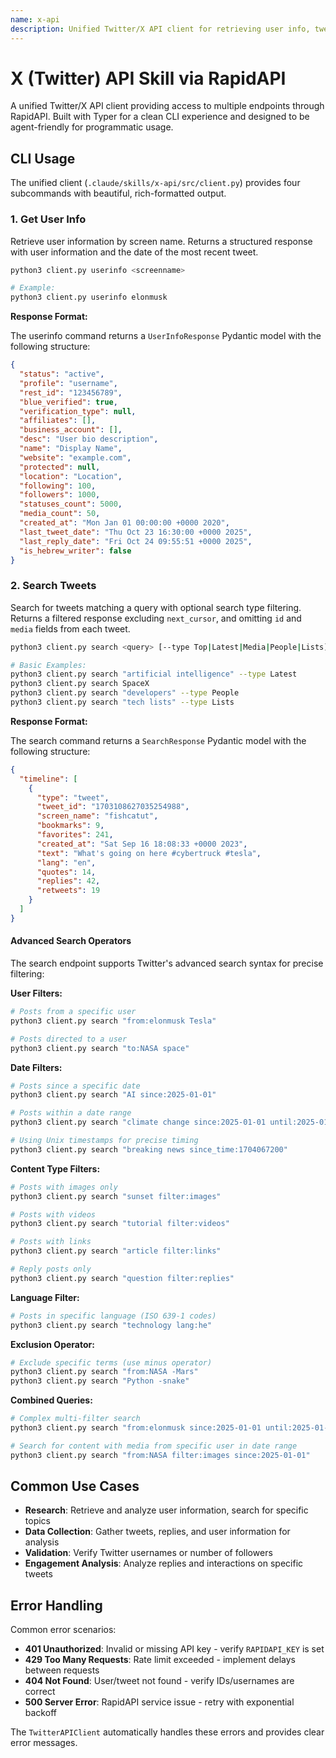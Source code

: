 ```yaml
---
name: x-api
description: Unified Twitter/X API client for retrieving user info, tweets, and replies via RapidAPI. Supports user lookup, tweet search, and reply fetching with a clean Typer-based CLI and agent-friendly Python interface.
---
```


# X (Twitter) API Skill via RapidAPI

A unified Twitter/X API client providing access to multiple endpoints through RapidAPI. Built with Typer for a clean CLI experience and designed to be agent-friendly for programmatic usage.

## CLI Usage

The unified client (`.claude/skills/x-api/src/client.py`) provides four subcommands with beautiful, rich-formatted output.

### 1. Get User Info

Retrieve user information by screen name. Returns a structured response with user information and the date of the most recent tweet.

```bash
python3 client.py userinfo <screenname>

# Example:
python3 client.py userinfo elonmusk
```

**Response Format:**

The userinfo command returns a `UserInfoResponse` Pydantic model with the following structure:

```json
{
  "status": "active",
  "profile": "username",
  "rest_id": "123456789",
  "blue_verified": true,
  "verification_type": null,
  "affiliates": [],
  "business_account": [],
  "desc": "User bio description",
  "name": "Display Name",
  "website": "example.com",
  "protected": null,
  "location": "Location",
  "following": 100,
  "followers": 1000,
  "statuses_count": 5000,
  "media_count": 50,
  "created_at": "Mon Jan 01 00:00:00 +0000 2020",
  "last_tweet_date": "Thu Oct 23 16:30:00 +0000 2025",
  "last_reply_date": "Fri Oct 24 09:55:51 +0000 2025",
  "is_hebrew_writer": false
}
```

### 2. Search Tweets

Search for tweets matching a query with optional search type filtering. Returns a filtered response excluding `next_cursor`, and omitting `id` and `media` fields from each tweet.

```bash
python3 client.py search <query> [--type Top|Latest|Media|People|Lists]

# Basic Examples:
python3 client.py search "artificial intelligence" --type Latest
python3 client.py search SpaceX
python3 client.py search "developers" --type People
python3 client.py search "tech lists" --type Lists
```

**Response Format:**

The search command returns a `SearchResponse` Pydantic model with the following structure:

```json
{
  "timeline": [
    {
      "type": "tweet",
      "tweet_id": "1703108627035254988",
      "screen_name": "fishcatut",
      "bookmarks": 9,
      "favorites": 241,
      "created_at": "Sat Sep 16 18:08:33 +0000 2023",
      "text": "What's going on here #cybertruck #tesla",
      "lang": "en",
      "quotes": 14,
      "replies": 42,
      "retweets": 19
    }
  ]
}
```

#### Advanced Search Operators

The search endpoint supports Twitter's advanced search syntax for precise filtering:

**User Filters:**
```bash
# Posts from a specific user
python3 client.py search "from:elonmusk Tesla"

# Posts directed to a user
python3 client.py search "to:NASA space"
```

**Date Filters:**
```bash
# Posts since a specific date
python3 client.py search "AI since:2025-01-01"

# Posts within a date range
python3 client.py search "climate change since:2025-01-01 until:2025-01-31"

# Using Unix timestamps for precise timing
python3 client.py search "breaking news since_time:1704067200"
```

**Content Type Filters:**
```bash
# Posts with images only
python3 client.py search "sunset filter:images"

# Posts with videos
python3 client.py search "tutorial filter:videos"

# Posts with links
python3 client.py search "article filter:links"

# Reply posts only
python3 client.py search "question filter:replies"
```

**Language Filter:**
```bash
# Posts in specific language (ISO 639-1 codes)
python3 client.py search "technology lang:he"
```

**Exclusion Operator:**
```bash
# Exclude specific terms (use minus operator)
python3 client.py search "from:NASA -Mars"
python3 client.py search "Python -snake"
```

**Combined Queries:**
```bash
# Complex multi-filter search
python3 client.py search "from:elonmusk since:2025-01-01 until:2025-01-07 Tesla -filter:replies"

# Search for content with media from specific user in date range
python3 client.py search "from:NASA filter:images since:2025-01-01"
```

## Common Use Cases

- **Research**: Retrieve and analyze user information, search for specific topics
- **Data Collection**: Gather tweets, replies, and user information for analysis
- **Validation**: Verify Twitter usernames or number of followers
- **Engagement Analysis**: Analyze replies and interactions on specific tweets

## Error Handling

Common error scenarios:
- **401 Unauthorized**: Invalid or missing API key - verify `RAPIDAPI_KEY` is set
- **429 Too Many Requests**: Rate limit exceeded - implement delays between requests
- **404 Not Found**: User/tweet not found - verify IDs/usernames are correct
- **500 Server Error**: RapidAPI service issue - retry with exponential backoff

The `TwitterAPIClient` automatically handles these errors and provides clear error messages.

